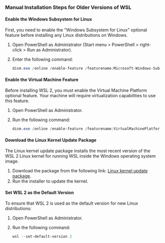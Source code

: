 ### Manual Installation Steps for Older Versions of WSL

#### Enable the Windows Subsystem for Linux
First, you need to enable the "Windows Subsystem for Linux" optional feature before installing any Linux distributions on Windows.

1. Open PowerShell as Administrator (Start menu > PowerShell > right-click > Run as Administrator).
2. Enter the following command:

    ```powershell
    dism.exe /online /enable-feature /featurename:Microsoft-Windows-Subsystem-Linux /all /norestart
    ```

#### Enable the Virtual Machine Feature
Before installing WSL 2, you must enable the Virtual Machine Platform optional feature. Your machine will require virtualization capabilities to use this feature.

1. Open PowerShell as Administrator.
2. Run the following command:

    ```powershell
    dism.exe /online /enable-feature /featurename:VirtualMachinePlatform /all /norestart
    ```

#### Download the Linux Kernel Update Package
The Linux kernel update package installs the most recent version of the WSL 2 Linux kernel for running WSL inside the Windows operating system image.

1. Download the package from the following link: [Linux kernel update package](https://wslstorestorage.blob.core.windows.net/wslblob/wsl_update_x64.msi).
2. Run the installer to update the kernel.

#### Set WSL 2 as the Default Version
To ensure that WSL 2 is used as the default version for new Linux distributions:

1. Open PowerShell as Administrator.
2. Run the following command:

    ```powershell
    wsl --set-default-version 2
    ```

